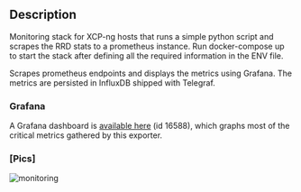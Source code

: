 ## Description

Monitoring stack for XCP-ng hosts that runs a simple python script and scrapes the RRD stats to a prometheus instance. 
Run docker-compose up to start the stack after defining all the required information in the ENV file. 

Scrapes prometheus endpoints and displays the metrics using Grafana. The metrics are persisted in InfluxDB shipped with Telegraf. 

### Grafana
A Grafana dashboard is [available here](https://grafana.com/grafana/dashboards/16588) (id 16588), which graphs most of the critical metrics gathered by this exporter.

### [Pics]
![monitoring](https://github.com/AlexTzk/xen-xcp-ng-grafana-prometheus-stack/assets/138780223/760d2291-e89d-4b56-8ca8-51ccfcba7de7)

